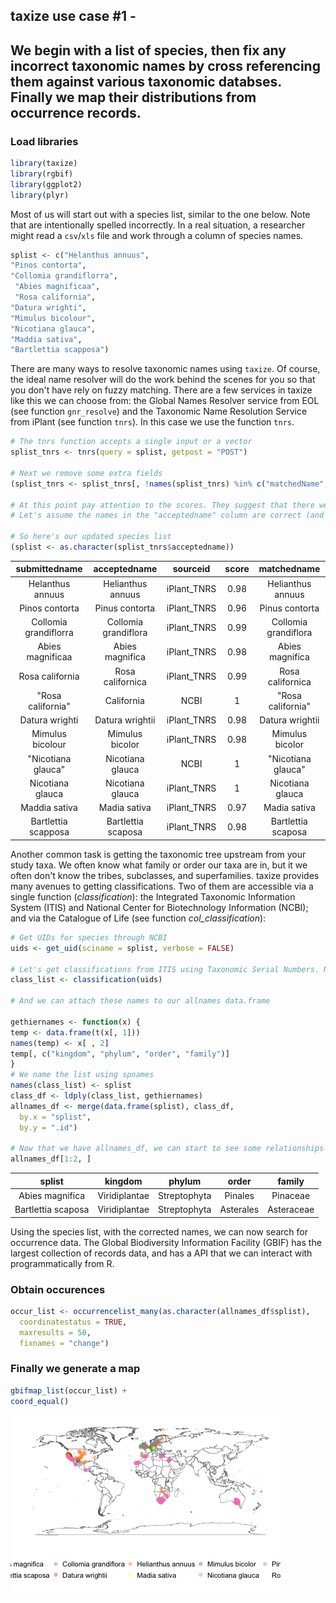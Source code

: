 ## taxize use case #1 - 
## We begin with a list of species, then fix any incorrect taxonomic names by cross referencing them against various taxonomic databses. Finally we map their distributions from occurrence records.





### Load libraries


```r
library(taxize)
library(rgbif)
library(ggplot2)
library(plyr)
```

Most of us will start out with a species list, similar to the one below. Note that are intentionally spelled incorrectly. In a real situation, a researcher might read a `csv`/`xls` file and work through a column of species names.


```r
splist <- c("Helanthus annuus",
"Pinos contorta",
"Collomia grandiflorra",
 "Abies magnificaa",
 "Rosa california",
"Datura wrighti",
"Mimulus bicolour",
"Nicotiana glauca",
"Maddia sativa",
"Bartlettia scapposa")
```

There are many ways to resolve taxonomic names using `taxize`. Of course, the ideal name resolver will do the work behind the scenes for you so that you don't have rely on fuzzy matching. There are a few services in taxize like this we can choose from: the Global Names Resolver service from EOL (see function `gnr_resolve`) and the Taxonomic Name Resolution Service from iPlant (see function `tnrs`). In this case we use the function `tnrs`.


```r
# The tnrs function accepts a single input or a vector
splist_tnrs <- tnrs(query = splist, getpost = "POST")

# Next we remove some extra fields
(splist_tnrs <- splist_tnrs[, !names(splist_tnrs) %in% c("matchedName", "annotations", "uri")])

# At this point pay attention to the scores. They suggest that there were no perfect matches, but almost all were extremely close, ranging from `0.77` to `0.99` (1 being the highest). 
# Let's assume the names in the "acceptedname" column are correct (and they should be in most cases).

# So here's our updated species list
(splist <- as.character(splist_tnrs$acceptedname))
```


|     submittedname     |     acceptedname     |  sourceid   |  score  |     matchedname      |
|:---------------------:|:--------------------:|:-----------:|:-------:|:--------------------:|
|   Helanthus annuus    |  Helianthus annuus   | iPlant_TNRS |  0.98   |  Helianthus annuus   |
|    Pinos contorta     |    Pinus contorta    | iPlant_TNRS |  0.96   |    Pinus contorta    |
| Collomia grandiflorra | Collomia grandiflora | iPlant_TNRS |  0.99   | Collomia grandiflora |
|   Abies magnificaa    |   Abies magnifica    | iPlant_TNRS |  0.98   |   Abies magnifica    |
|    Rosa california    |   Rosa californica   | iPlant_TNRS |  0.99   |   Rosa californica   |
|   "Rosa california"   |      California      |    NCBI     |    1    |  "Rosa california"   |
|    Datura wrighti     |   Datura wrightii    | iPlant_TNRS |  0.98   |   Datura wrightii    |
|   Mimulus bicolour    |   Mimulus bicolor    | iPlant_TNRS |  0.98   |   Mimulus bicolor    |
|  "Nicotiana glauca"   |   Nicotiana glauca   |    NCBI     |    1    |  "Nicotiana glauca"  |
|   Nicotiana glauca    |   Nicotiana glauca   | iPlant_TNRS |    1    |   Nicotiana glauca   |
|     Maddia sativa     |     Madia sativa     | iPlant_TNRS |  0.97   |     Madia sativa     |
|  Bartlettia scapposa  |  Bartlettia scaposa  | iPlant_TNRS |  0.98   |  Bartlettia scaposa  |

Another common task is getting the taxonomic tree upstream from your study taxa. We often know what family or order our taxa are in, but it we often don't know the tribes, subclasses, and superfamilies. taxize provides many avenues to getting classifications. Two of them are accessible via a single function (*classification*): the Integrated Taxonomic Information System (ITIS) and National Center for Biotechnology Information (NCBI); and via the Catalogue of Life (see function *col_classification*):


```r
# Get UIDs for species through NCBI
uids <- get_uid(sciname = splist, verbose = FALSE)

# Let's get classifications from ITIS using Taxonomic Serial Numbers. Note that we could use uBio instead.
class_list <- classification(uids)

# And we can attach these names to our allnames data.frame

gethiernames <- function(x) {
temp <- data.frame(t(x[, 1]))
names(temp) <- x[ , 2]
temp[, c("kingdom", "phylum", "order", "family")]
}
# We name the list using spnames
names(class_list) <- splist
class_df <- ldply(class_list, gethiernames)
allnames_df <- merge(data.frame(splist), class_df, 
  by.x = "splist", 
  by.y = ".id")

# Now that we have allnames_df, we can start to see some relationships among species simply by their shared taxonomic names
allnames_df[1:2, ]
```


|       splist       |    kingdom    |    phylum    |   order   |   family   |
|:------------------:|:-------------:|:------------:|:---------:|:----------:|
|  Abies magnifica   | Viridiplantae | Streptophyta |  Pinales  |  Pinaceae  |
| Bartlettia scaposa | Viridiplantae | Streptophyta | Asterales | Asteraceae |

Using the species list, with the corrected names, we can now search for occurrence data. The Global Biodiversity Information Facility (GBIF) has the largest collection of records data, and has a API that we can interact with programmatically from R.


### Obtain occurences 


```r
occur_list <- occurrencelist_many(as.character(allnames_df$splist), 
  coordinatestatus = TRUE, 
  maxresults = 50,  
  fixnames = "change")
```

### Finally we generate a map


```r
gbifmap_list(occur_list) + 
coord_equal()
```

![plot of chunk makemap](figure/makemap.png) 
